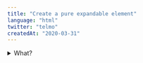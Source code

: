 ```yaml
---
title: "Create a pure expandable element"
language: "html"
twitter: "telmo"
createdAt: "2020-03-31"
---
```


<details>
  <summary>What?</summary>
  This is awesome!
</details>
